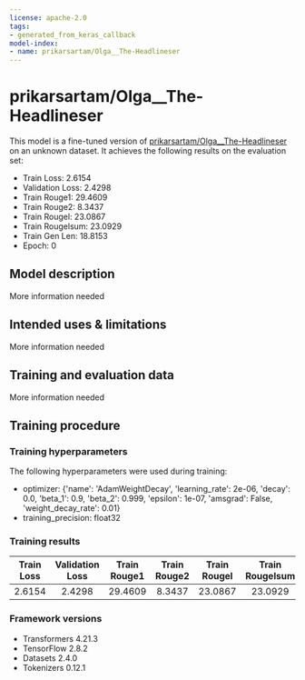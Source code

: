 ```yaml
---
license: apache-2.0
tags:
- generated_from_keras_callback
model-index:
- name: prikarsartam/Olga__The-Headlineser
---
```


<!-- This model card has been generated automatically according to the information Keras had access to. You should
probably proofread and complete it, then remove this comment. -->

# prikarsartam/Olga__The-Headlineser

This model is a fine-tuned version of [prikarsartam/Olga__The-Headlineser](https://huggingface.co/prikarsartam/Olga__The-Headlineser) on an unknown dataset.
It achieves the following results on the evaluation set:
- Train Loss: 2.6154
- Validation Loss: 2.4298
- Train Rouge1: 29.4609
- Train Rouge2: 8.3437
- Train Rougel: 23.0867
- Train Rougelsum: 23.0929
- Train Gen Len: 18.8153
- Epoch: 0

## Model description

More information needed

## Intended uses & limitations

More information needed

## Training and evaluation data

More information needed

## Training procedure

### Training hyperparameters

The following hyperparameters were used during training:
- optimizer: {'name': 'AdamWeightDecay', 'learning_rate': 2e-06, 'decay': 0.0, 'beta_1': 0.9, 'beta_2': 0.999, 'epsilon': 1e-07, 'amsgrad': False, 'weight_decay_rate': 0.01}
- training_precision: float32

### Training results

| Train Loss | Validation Loss | Train Rouge1 | Train Rouge2 | Train Rougel | Train Rougelsum | Train Gen Len | Epoch |
|:----------:|:---------------:|:------------:|:------------:|:------------:|:---------------:|:-------------:|:-----:|
| 2.6154     | 2.4298          | 29.4609      | 8.3437       | 23.0867      | 23.0929         | 18.8153       | 0     |


### Framework versions

- Transformers 4.21.3
- TensorFlow 2.8.2
- Datasets 2.4.0
- Tokenizers 0.12.1
